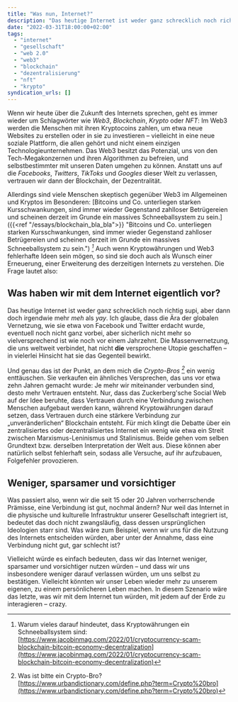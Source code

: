 ```yaml
---
title: "Was nun, Internet?"
description: "Das heutige Internet ist weder ganz schrecklich noch richtig supi, aber dann doch irgendwie mehr meh als yay."
date: "2022-03-31T18:00:00+02:00"
tags: 
  - "internet"
  - "gesellschaft"
  - "web 2.0"
  - "web3"
  - "blockchain"
  - "dezentralisierung"
  - "nft"
  - "krypto"
syndication_urls: []
---
```

Wenn wir heute über die Zukunft des Internets sprechen, geht es immer wieder um Schlagwörter wie _Web3_, _Blockchain_, _Krypto_ oder _NFT_: Im Web3 werden die Menschen mit ihren Kryptocoins zahlen, um etwa neue Websites zu erstellen oder in sie zu investieren – vielleicht in eine neue soziale Plattform, die allen gehört und nicht einem einzigen Technologieunternehmen. Das Web3 besitzt das Potenzial, uns von den Tech-Megakonzernen und ihren Algorithmen zu befreien, und selbstbestimmter mit unseren Daten umgehen zu können. Anstatt uns auf die _Facebooks_, _Twitters_, _TikToks_ und _Googles_ dieser Welt zu verlassen, vertrauen wir dann der Blockchain, der Dezentralität.

Allerdings sind viele Menschen skeptisch gegenüber Web3 im Allgemeinen und Kryptos im Besonderen: [Bitcoins und Co. unterliegen starken Kursschwankungen, sind immer wieder Gegenstand zahlloser Betrügereien und scheinen derzeit im Grunde ein massives Schneeballsystem zu sein.]({{<ref "/essays/blockchain_bla_bla">}} "Bitcoins und Co. unterliegen starken Kursschwankungen, sind immer wieder Gegenstand zahlloser Betrügereien und scheinen derzeit im Grunde ein massives Schneeballsystem zu sein.") <cite>[^1]</cite> Auch wenn Kryptowährungen und Web3 fehlerhafte Ideen sein mögen, so sind sie doch auch als Wunsch einer Erneuerung, einer Erweiterung des derzeitigen Internets zu verstehen. Die Frage lautet also: 

## Was haben wir mit dem Internet eigentlich vor?

[^1]: Warum vieles darauf hindeutet, dass Kryptowährungen ein Schneeballsystem sind: [https://www.jacobinmag.com/2022/01/cryptocurrency-scam-blockchain-bitcoin-economy-decentralization](https://www.jacobinmag.com/2022/01/cryptocurrency-scam-blockchain-bitcoin-economy-decentralization)

Das heutige Internet ist weder ganz schrecklich noch richtig supi, aber dann doch irgendwie mehr _meh_ als _yay_. Ich glaube, dass die Ära der globalen Vernetzung, wie sie etwa von Facebook und Twitter erdacht wurde, eventuell noch nicht ganz vorbei, aber sicherlich nicht mehr so vielversprechend ist wie noch vor einem Jahrzehnt. Die Massenvernetzung, die uns weltweit verbindet, hat nicht **die** versprochene Utopie geschaffen – in vielerlei Hinsicht hat sie das Gegenteil bewirkt.

Und genau das ist der Punkt, an dem mich die _Crypto-Bros_ <cite>[^2]</cite> ein wenig enttäuschen. Sie verkaufen ein ähnliches Versprechen, das uns vor etwa zehn Jahren gemacht wurde: Je mehr wir miteinander verbunden sind, desto mehr Vertrauen entsteht. Nur, dass das Zuckerberg'sche Social Web auf der Idee beruhte, dass Vertrauen durch eine Verbindung zwischen Menschen aufgebaut werden kann, während Kryptowährungen darauf setzen, dass Vertrauen durch eine stärkere Verbindung zur „unveränderlichen“ Blockchain entsteht. Für mich klingt die Debatte über ein zentralisiertes oder dezentralisiertes Internet ein wenig wie etwa ein Streit zwischen Marxismus-Leninismus und Stalinismus. Beide gehen vom selben Grundtext bzw. derselben Interpretation der Welt aus. Diese können aber natürlich selbst fehlerhaft sein, sodass alle Versuche, auf ihr aufzubauen, Folgefehler provozieren.

[^2]: Was ist bitte ein Crypto-Bro? [https://www.urbandictionary.com/define.php?term=Crypto%20bro](https://www.urbandictionary.com/define.php?term=Crypto%20bro)

## Weniger, sparsamer und vorsichtiger

Was passiert also, wenn wir die seit 15 oder 20 Jahren vorherrschende Prämisse, eine Verbindung ist gut, nochmal ändern? Nur weil das Internet in die physische und kulturelle Infrastruktur unserer Gesellschaft integriert ist, bedeutet das doch nicht zwangsläufig, dass dessen ursprünglichen Ideologien starr sind. Was wäre zum Beispiel, wenn wir uns für die Nutzung des Internets entscheiden würden, aber unter der Annahme, dass eine Verbindung nicht gut, gar schlecht ist?

Vielleicht würde es einfach bedeuten, dass wir das Internet weniger, sparsamer und vorsichtiger nutzen würden – und dass wir uns insbesondere weniger darauf verlassen würden, um uns selbst zu bestätigen. Vielleicht könnten wir unser Leben wieder mehr zu unserem eigenen, zu einem persönlicheren Leben machen. In diesem Szenario wäre das letzte, was wir mit dem Internet tun würden, mit jedem auf der Erde zu interagieren – crazy.